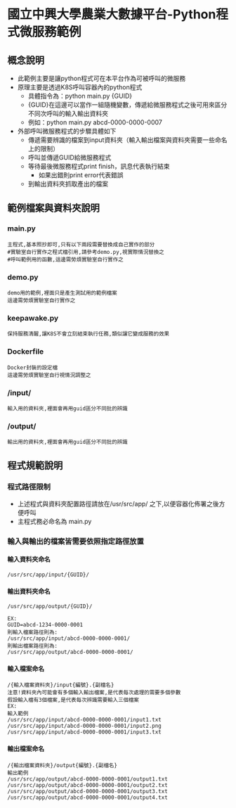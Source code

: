 
# 國立中興大學農業大數據平台-Python程式微服務範例
## 概念說明
- 此範例主要是讓python程式可在本平台作為可被呼叫的微服務
- 原理主要是透過K8S呼叫容器內的python程式
	- 具體指令為：python main.py {GUID}
	- {GUID}在這邊可以當作一組隨機變數，傳遞給微服務程式之後可用來區分不同次呼叫的輸入輸出資料夾
	- 例如：python main.py abcd-0000-0000-0007
- 外部呼叫微服務程式的步驟具體如下
	- 傳遞需要辨識的檔案到input資料夾（輸入輸出檔案與資料夾需要一些命名上的限制）
	- 呼叫並傳遞GUID給微服務程式
	- 等待最後微服務程式print finish，訊息代表執行結束
		- 如果出錯則print error代表錯誤
	- 到輸出資料夾抓取產出的檔案

## 範例檔案與資料夾說明

### main.py
	主程式,基本照抄即可,只有以下兩段需要替換成自己實作的部分
	#實驗室自行實作之程式檔引用,請參考demo.py,視實際情況替換之
	#呼叫範例用的函數,這邊需勞煩實驗室自行實作之
	
### demo.py
	demo用的範例,裡面只是產生測試用的範例檔案
	這邊需勞煩實驗室自行實作之

### keepawake.py
	保持服務清醒,讓K8S不會立刻結束執行任務,類似讓它變成服務的效果

### Dockerfile
	Docker封裝的設定檔
	這邊需勞煩實驗室自行視情況調整之

### /input/
	輸入用的資料夾,裡面會再用guid區分不同批的辨識
### /output/
	輸出用的資料夾,裡面會再用guid區分不同批的辨識

## 程式規範說明
### 程式路徑限制
- 上述程式與資料夾配置路徑請放在/usr/src/app/ 之下,以便容器化佈署之後方便呼叫
- 主程式務必命名為 main.py

### 輸入與輸出的檔案皆需要依照指定路徑放置
#### 輸入資料夾命名
    /usr/src/app/input/{GUID}/
#### 輸出資料夾命名
    /usr/src/app/output/{GUID}/

    EX: 
    GUID=abcd-1234-0000-0001
    則輸入檔案路徑則為:
    /usr/src/app/input/abcd-0000-0000-0001/
    則輸出檔案路徑則為:
    /usr/src/app/output/abcd-0000-0000-0001/

#### 輸入檔案命名
	/{輸入檔案資料夾}/input{編號}.{副檔名}
	注意!資料夾內可能會有多個輸入輸出檔案,是代表每次處理的需要多個參數
    假設輸入檔有3個檔案,是代表每次辨識需要輸入三個檔案
    EX:
	輸入範例
    /usr/src/app/input/abcd-0000-0000-0001/input1.txt
    /usr/src/app/input/abcd-0000-0000-0001/input2.png
    /usr/src/app/input/abcd-0000-0000-0001/input3.txt
#### 輸出檔案命名	
	/{輸出檔案資料夾}/output{編號}.{副檔名}
	輸出範例
	/usr/src/app/output/abcd-0000-0000-0001/output1.txt
	/usr/src/app/output/abcd-0000-0000-0001/output2.txt
	/usr/src/app/output/abcd-0000-0000-0001/output3.txt
	/usr/src/app/output/abcd-0000-0000-0001/output4.txt
